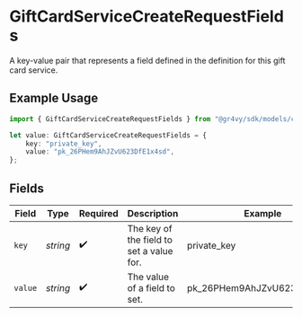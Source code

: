 # GiftCardServiceCreateRequestFields

A key-value pair that represents a field defined in the definition for this gift card service.

## Example Usage

```typescript
import { GiftCardServiceCreateRequestFields } from "@gr4vy/sdk/models/components";

let value: GiftCardServiceCreateRequestFields = {
    key: "private_key",
    value: "pk_26PHem9AhJZvU623DfE1x4sd",
};
```

## Fields

| Field                                    | Type                                     | Required                                 | Description                              | Example                                  |
| ---------------------------------------- | ---------------------------------------- | ---------------------------------------- | ---------------------------------------- | ---------------------------------------- |
| `key`                                    | *string*                                 | :heavy_check_mark:                       | The key of the field to set a value for. | private_key                              |
| `value`                                  | *string*                                 | :heavy_check_mark:                       | The value of a field to set.             | pk_26PHem9AhJZvU623DfE1x4sd              |